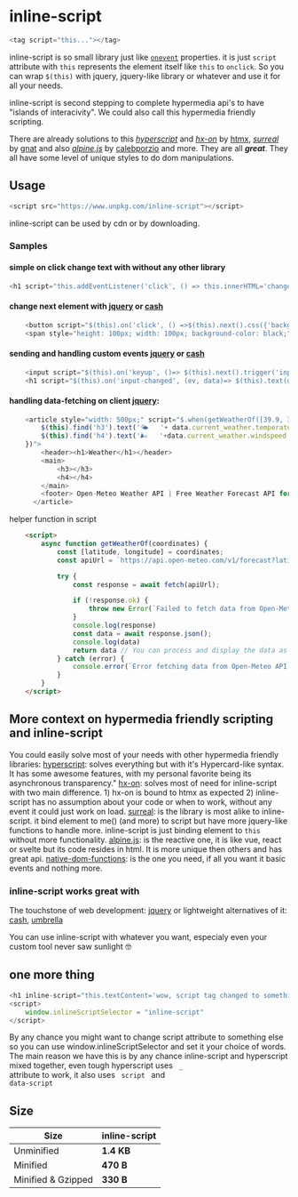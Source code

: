 
# inline-script

```js
<tag script="this..."></tag>
```

inline-script  is so small library just like <code>[onevent](https://developer.mozilla.org/en-US/docs/Web/Events/Event_handlers#using_onevent_properties)</code> properties. it is just <code>script</code> attribute with <code>this</code> represents the element itself like <code>this</code> to <code>onclick</code>. So you can wrap <code>$(this)</code> with jquery, jquery-like library or whatever and use it for all your needs.

inline-script is second stepping to complete hypermedia api's to have "islands of interacivity". We could also call this hypermedia friendly scripting. 

There are already solutions to this _[hyperscript](https://hyperscript.org/)_ and _[hx-on](https://htmx.org/attributes/hx-on/)_ by [htmx](https://htmx.org/), _[surreal](https://github.com/gnat/surreal)_ by [gnat](https://github.com/gnat) and also _[alpine.js](https://alpinejs.dev/)_ by [calebporzio](https://calebporzio.com/) and more. They are all **_great_**. They all have some level of unique styles to do dom manipulations. 


## Usage 


```js
<script src="https://www.unpkg.com/inline-script"></script>
```
inline-script can be used by cdn or by downloading. 
### Samples 

#### simple on click change text with without any other library
```js
<h1 script="this.addEventListener('click', () => this.innerHTML='changed!')">will change</h1>
```
#### change next element with [jquery](https://jquery.com) or [cash](https://github.com/fabiospampinato/cash)
```js
    <button script="$(this).on('click', () =>$(this).next().css({'background-color': 'red'}) )">make it red to see</button>
    <span style="height: 100px; width: 100px; background-color: black;">hello there</span>
```

#### sending and handling custom events [jquery](https://jquery.com) or [cash](https://github.com/fabiospampinato/cash)
```js
    <input script="$(this).on('keyup', ()=> $(this).next().trigger('input-changed', [this.value]))">
    <h1 script="$(this).on('input-changed', (ev, data)=> $(this).text(data))"> </h1>
```

#### handling data-fetching on client [jquery](https://jquery.com):
```js
    <article style="width: 500px;" script="$.when(getWeatherOf([39.9, 32.8])).done(data => {
        $(this).find('h3').text('🌤   '+ data.current_weather.temperature + '°C');
        $(this).find('h4').text('🌬️   '+data.current_weather.windspeed + ' Wind Speed')
    })">
        <header><h1>Weather</h1></header>
        <main>
            <h3></h3>
            <h4></h4>
        </main>
        <footer> Open-Meteo Weather API | Free Weather Forecast API for non-commercial use </footer>
      </article>
```
helper function in script
```html
    <script>
        async function getWeatherOf(coordinates) {
            const [latitude, longitude] = coordinates;
            const apiUrl = `https://api.open-meteo.com/v1/forecast?latitude=${latitude}&longitude=${longitude}&current_weather=true`;

            try {
                const response = await fetch(apiUrl);

                if (!response.ok) {
                    throw new Error(`Failed to fetch data from Open-Meteo API: ${response.status}`);
                }
                console.log(response)
                const data = await response.json();
                console.log(data)
                return data // You can process and display the data as needed
            } catch (error) {
                console.error(`Error fetching data from Open-Meteo API: ${error.message}`);
            }
        }
    </script>
```

##  More context on hypermedia friendly scripting and inline-script

You could easily solve most of your needs with other hypermedia friendly libraries:
[hyperscript](https://hyperscript.org/): solves everything but with it's Hypercard-like syntax. It has some awesome features, with my personal favorite being its asynchronous transparency."
[hx-on](https://htmx.org/attributes/hx-on/): solves most of need for inline-script with two main difference. 1) hx-on is bound to htmx as expected 2) inline-script has no assumption about your code or when to work, without any event it could just work on load.
[surreal](https://github.com/gnat/surreal): is the library is most alike to inline-script. it bind element to me() (and more) to script but have more jquery-like functions to handle more. inline-script is just binding element to <code>this</code> without more functionality.
[alpine.js](https://alpinejs.dev/): is the reactive one, it is like vue, react or svelte but its code resides in html. It is more unique then others and has great api. 
[native-dom-functions](https://www.w3schools.com/jsref/dom_obj_event.asp): is the one you need, if all you want it basic events and nothing more. 

### inline-script works great with

The touchstone of web development: [jquery](https://jquery.com/) or lightweight alternatives of it: [cash](https://github.com/fabiospampinato/cash), [umbrella](https://umbrellajs.com/)

You can use inline-script with whatever you want, especialy even your custom tool never saw sunlight 🤓

## one more thing
```js
<h1 inline-script="this.textContent='wow, script tag changed to something else 😱'"></h1>
<script>
    window.inlineScriptSelector = "inline-script"
</script>
```
By any chance you might want to change script attribute to something else so you can use window.inlineScriptSelector and set it your choice of words.
The main reason we have this is by any chance inline-script and hyperscript mixed together, even tough hyperscript uses <code> _ </code> attribute to work, it also uses <code> script </code> and <code> data-script </code> 

## Size


| Size               | inline-script |
| ------------------ | -----------   |
| Unminified         | **1.4 KB**    |
| Minified           | **470 B**     |
| Minified & Gzipped | **330 B**     |
